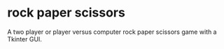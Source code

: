 # rock paper scissors

A two player or player versus computer rock paper scissors game with a Tkinter GUI. 
